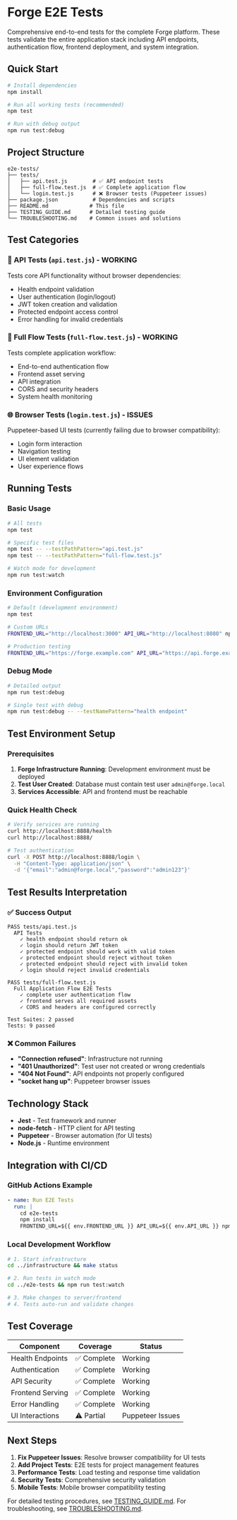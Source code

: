 # Forge E2E Tests

Comprehensive end-to-end tests for the complete Forge platform. These tests validate the entire application stack including API endpoints, authentication flow, frontend deployment, and system integration.

## Quick Start

```bash
# Install dependencies
npm install

# Run all working tests (recommended)
npm test

# Run with debug output
npm run test:debug
```

## Project Structure

```
e2e-tests/
├── tests/
│   ├── api.test.js        # ✅ API endpoint tests
│   ├── full-flow.test.js  # ✅ Complete application flow
│   └── login.test.js      # ❌ Browser tests (Puppeteer issues)
├── package.json           # Dependencies and scripts
├── README.md             # This file
├── TESTING_GUIDE.md      # Detailed testing guide
└── TROUBLESHOOTING.md    # Common issues and solutions
```

## Test Categories

### 🚀 API Tests (`api.test.js`) - **WORKING**
Tests core API functionality without browser dependencies:
- Health endpoint validation
- User authentication (login/logout)
- JWT token creation and validation  
- Protected endpoint access control
- Error handling for invalid credentials

### 🔄 Full Flow Tests (`full-flow.test.js`) - **WORKING**
Tests complete application workflow:
- End-to-end authentication flow
- Frontend asset serving
- API integration
- CORS and security headers
- System health monitoring

### 🌐 Browser Tests (`login.test.js`) - **ISSUES**
Puppeteer-based UI tests (currently failing due to browser compatibility):
- Login form interaction
- Navigation testing
- UI element validation
- User experience flows

## Running Tests

### Basic Usage
```bash
# All tests
npm test

# Specific test files
npm test -- --testPathPattern="api.test.js"
npm test -- --testPathPattern="full-flow.test.js"

# Watch mode for development
npm run test:watch
```

### Environment Configuration
```bash
# Default (development environment)
npm test

# Custom URLs
FRONTEND_URL="http://localhost:3000" API_URL="http://localhost:8080" npm test

# Production testing
FRONTEND_URL="https://forge.example.com" API_URL="https://api.forge.example.com" npm test
```

### Debug Mode
```bash
# Detailed output
npm run test:debug

# Single test with debug
npm run test:debug -- --testNamePattern="health endpoint"
```

## Test Environment Setup

### Prerequisites
1. **Forge Infrastructure Running**: Development environment must be deployed
2. **Test User Created**: Database must contain test user `admin@forge.local`
3. **Services Accessible**: API and frontend must be reachable

### Quick Health Check
```bash
# Verify services are running
curl http://localhost:8888/health
curl http://localhost:8888/

# Test authentication
curl -X POST http://localhost:8888/login \
  -H "Content-Type: application/json" \
  -d '{"email":"admin@forge.local","password":"admin123"}'
```

## Test Results Interpretation

### ✅ Success Output
```
PASS tests/api.test.js
  API Tests
    ✓ health endpoint should return ok
    ✓ login should return JWT token
    ✓ protected endpoint should work with valid token
    ✓ protected endpoint should reject without token
    ✓ protected endpoint should reject with invalid token  
    ✓ login should reject invalid credentials

PASS tests/full-flow.test.js
  Full Application Flow E2E Tests
    ✓ complete user authentication flow
    ✓ frontend serves all required assets
    ✓ CORS and headers are configured correctly

Test Suites: 2 passed
Tests: 9 passed
```

### ❌ Common Failures
- **"Connection refused"**: Infrastructure not running
- **"401 Unauthorized"**: Test user not created or wrong credentials
- **"404 Not Found"**: API endpoints not properly configured
- **"socket hang up"**: Puppeteer browser issues

## Technology Stack

- **Jest** - Test framework and runner
- **node-fetch** - HTTP client for API testing  
- **Puppeteer** - Browser automation (for UI tests)
- **Node.js** - Runtime environment

## Integration with CI/CD

### GitHub Actions Example
```yaml
- name: Run E2E Tests
  run: |
    cd e2e-tests
    npm install
    FRONTEND_URL=${{ env.FRONTEND_URL }} API_URL=${{ env.API_URL }} npm test
```

### Local Development Workflow
```bash
# 1. Start infrastructure
cd ../infrastructure && make status

# 2. Run tests in watch mode
cd ../e2e-tests && npm run test:watch

# 3. Make changes to server/frontend
# 4. Tests auto-run and validate changes
```

## Test Coverage

| Component        | Coverage   | Status           |
|------------------|------------|------------------|
| Health Endpoints | ✅ Complete | Working          |
| Authentication   | ✅ Complete | Working          |
| API Security     | ✅ Complete | Working          |
| Frontend Serving | ✅ Complete | Working          |
| Error Handling   | ✅ Complete | Working          |
| UI Interactions  | ⚠️ Partial | Puppeteer Issues |

## Next Steps

1. **Fix Puppeteer Issues**: Resolve browser compatibility for UI tests
2. **Add Project Tests**: E2E tests for project management features  
3. **Performance Tests**: Load testing and response time validation
4. **Security Tests**: Comprehensive security validation
5. **Mobile Tests**: Mobile browser compatibility testing

For detailed testing procedures, see [TESTING_GUIDE.md](TESTING_GUIDE.md).
For troubleshooting, see [TROUBLESHOOTING.md](TROUBLESHOOTING.md).